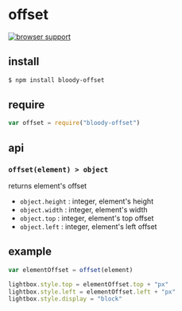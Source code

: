 # offset

[![browser support](https://ci.testling.com/bloodyowl/offset.png)](https://ci.testling.com/bloodyowl/offset)

## install

```sh
$ npm install bloody-offset
```

## require

```javascript
var offset = require("bloody-offset")
```

## api

### `offset(element) > object`

returns element's offset

- `object.height` : integer, element's height
- `object.width` : integer, element's width
- `object.top` : integer, element's top offset
- `object.left` : integer, element's left offset


## example

```javascript
var elementOffset = offset(element)

lightbox.style.top = elementOffset.top + "px"
lightbox.style.left = elementOffset.left + "px"
lightbox.style.display = "block"
```
